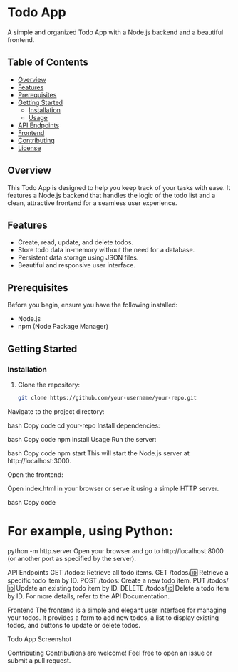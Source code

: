 # Todo App

A simple and organized Todo App with a Node.js backend and a beautiful frontend.

## Table of Contents

- [Overview](#overview)
- [Features](#features)
- [Prerequisites](#prerequisites)
- [Getting Started](#getting-started)
  - [Installation](#installation)
  - [Usage](#usage)
- [API Endpoints](#api-endpoints)
- [Frontend](#frontend)
- [Contributing](#contributing)
- [License](#license)

## Overview

This Todo App is designed to help you keep track of your tasks with ease. It features a Node.js backend that handles the logic of the todo list and a clean, attractive frontend for a seamless user experience.

## Features

- Create, read, update, and delete todos.
- Store todo data in-memory without the need for a database.
- Persistent data storage using JSON files.
- Beautiful and responsive user interface.

## Prerequisites

Before you begin, ensure you have the following installed:

- Node.js
- npm (Node Package Manager)

## Getting Started

### Installation

1. Clone the repository:

   ```bash
   git clone https://github.com/your-username/your-repo.git
Navigate to the project directory:

bash
Copy code
cd your-repo
Install dependencies:

bash
Copy code
npm install
Usage
Run the server:

bash
Copy code
npm start
This will start the Node.js server at http://localhost:3000.

Open the frontend:

Open index.html in your browser or serve it using a simple HTTP server.

bash
Copy code
# For example, using Python:
python -m http.server
Open your browser and go to http://localhost:8000 (or another port as specified by the server).

API Endpoints
GET /todos: Retrieve all todo items.
GET /todos/:id: Retrieve a specific todo item by ID.
POST /todos: Create a new todo item.
PUT /todos/:id: Update an existing todo item by ID.
DELETE /todos/:id: Delete a todo item by ID.
For more details, refer to the API Documentation.

Frontend
The frontend is a simple and elegant user interface for managing your todos. It provides a form to add new todos, a list to display existing todos, and buttons to update or delete todos.

Todo App Screenshot

Contributing
Contributions are welcome! Feel free to open an issue or submit a pull request.
